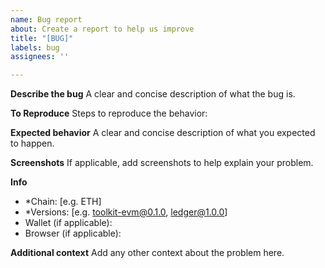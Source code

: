 ```yaml
---
name: Bug report
about: Create a report to help us improve
title: "[BUG]"
labels: bug
assignees: ''

---
```


**Describe the bug**
A clear and concise description of what the bug is.

**To Reproduce**
Steps to reproduce the behavior:

**Expected behavior**
A clear and concise description of what you expected to happen.

**Screenshots**
If applicable, add screenshots to help explain your problem.

**Info**
- *Chain: [e.g. ETH]
- *Versions: [e.g. toolkit-evm@0.1.0, ledger@1.0.0]
- Wallet (if applicable):
- Browser (if applicable):

**Additional context**
Add any other context about the problem here.

